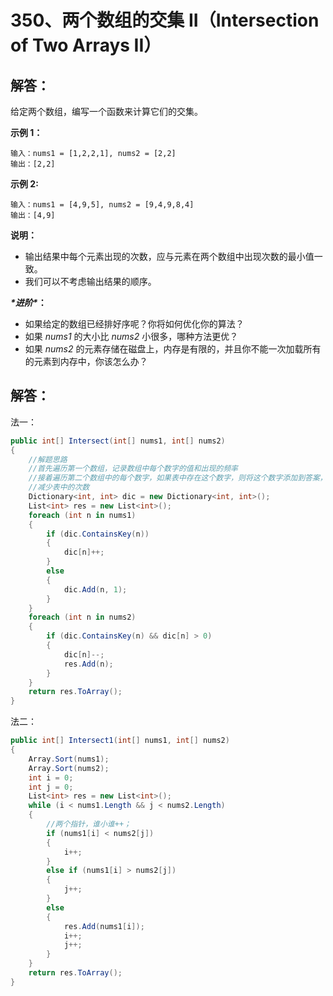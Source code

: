 # 350、两个数组的交集 II（Intersection of Two Arrays II）

## 解答：

给定两个数组，编写一个函数来计算它们的交集。

 

**示例 1：**

```
输入：nums1 = [1,2,2,1], nums2 = [2,2]
输出：[2,2]
```

**示例 2:**

```
输入：nums1 = [4,9,5], nums2 = [9,4,9,8,4]
输出：[4,9]
```

 

**说明：**

- 输出结果中每个元素出现的次数，应与元素在两个数组中出现次数的最小值一致。
- 我们可以不考虑输出结果的顺序。

***\*进阶\**：**

- 如果给定的数组已经排好序呢？你将如何优化你的算法？
- 如果 *nums1* 的大小比 *nums2* 小很多，哪种方法更优？
- 如果 *nums2* 的元素存储在磁盘上，内存是有限的，并且你不能一次加载所有的元素到内存中，你该怎么办？

## 解答：

法一：

```csharp
public int[] Intersect(int[] nums1, int[] nums2)
{
    //解题思路
    //首先遍历第一个数组，记录数组中每个数字的值和出现的频率
    //接着遍历第二个数组中的每个数字，如果表中存在这个数字，则将这个数字添加到答案，并且
    //减少表中的次数
    Dictionary<int, int> dic = new Dictionary<int, int>();
    List<int> res = new List<int>();
    foreach (int n in nums1) 
    {
        if (dic.ContainsKey(n)) 
        {
            dic[n]++;
        }
        else
        {
            dic.Add(n, 1);
        }
    }
    foreach (int n in nums2)
    {
        if (dic.ContainsKey(n) && dic[n] > 0) 
        {
            dic[n]--;
            res.Add(n);
        }
    }
    return res.ToArray();
}
```

法二：

```csharp
public int[] Intersect1(int[] nums1, int[] nums2)
{
    Array.Sort(nums1);
    Array.Sort(nums2);
    int i = 0;
    int j = 0;
    List<int> res = new List<int>();
    while (i < nums1.Length && j < nums2.Length) 
    {
        //两个指针，谁小谁++；
        if (nums1[i] < nums2[j])
        {
            i++;
        }
        else if (nums1[i] > nums2[j]) 
        {
            j++;
        }
        else
        {
            res.Add(nums1[i]);
            i++;
            j++;
        }
    }
    return res.ToArray();
}
```

